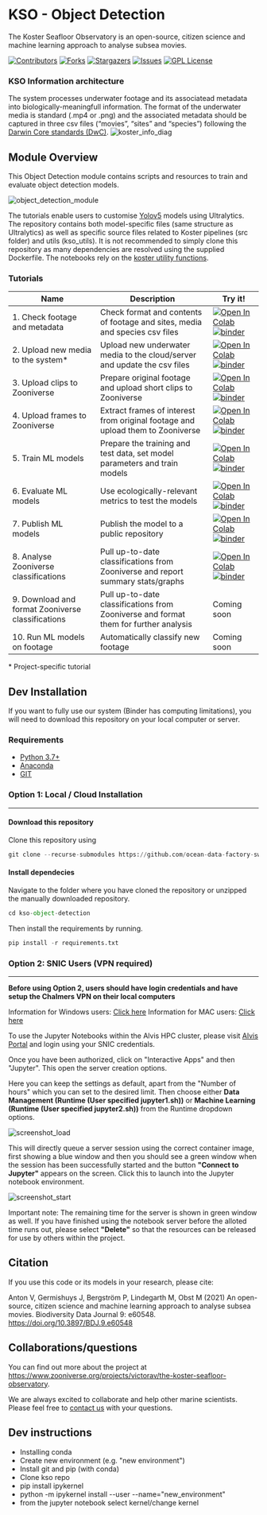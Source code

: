 # KSO - Object Detection

The Koster Seafloor Observatory is an open-source, citizen science and machine learning approach to analyse subsea movies.

<!-- PROJECT SHIELDS -->
<!--
*** I'm using markdown "reference style" links for readability.
*** Reference links are enclosed in brackets [ ] instead of parentheses ( ).
*** See the bottom of this document for the declaration of the reference variables
*** for contributors-url, forks-url, etc. This is an optional, concise syntax you may use.
*** https://www.markdownguide.org/basic-syntax/#reference-style-links
-->
[![Contributors][contributors-shield]][contributors-url]
[![Forks][forks-shield]][forks-url]
[![Stargazers][stars-shield]][stars-url]
[![Issues][issues-shield]][issues-url]
[![GPL License][license-shield]][license-url]

### KSO Information architecture
The system processes underwater footage and its associatead metadata into biologically-meaningfull information. The format of the underwater media is standard (.mp4 or .png) and the associated metadata should be captured in three csv files (“movies”, “sites” and “species”) following  the [Darwin Core standards (DwC)](https://dwc.tdwg.org/simple/). 
![koster_info_diag][high-level-overview]

## Module Overview
This Object Detection module contains scripts and resources to train and evaluate object detection models.

![object_detection_module][object_detection_module]

The tutorials enable users to customise [Yolov5][YoloV5] models using Ultralytics. The repository contains both model-specific files (same structure as Ultralytics) as well as specific source files related to Koster pipelines (src folder) and utils (kso_utils). It is not recommended to simply clone this repository as many dependencies are resolved using the supplied Dockerfile. The notebooks rely on the [koster utility functions][koster_utils_repo].

### Tutorials
| Name                                              | Description                                                                                 | Try it!  | 
| ------------------------------------------------- | ------------------------------------------------------------------------------------------- | --------|
| 1. Check footage and metadata                     | Check format and contents of footage and sites, media and species csv files                 | [![Open In Colab][colablogo]][colab_tut_1] [![binder][binderlogo]][binder_tut_1] | 
| 2. Upload new media to the system*                | Upload new underwater media to the cloud/server and update the csv files                    | [![Open In Colab][colablogo]][colab_tut_2] [![binder][binderlogo]][binder_tut_2] | 
| 3. Upload clips to Zooniverse                     | Prepare original footage and upload short clips to Zooniverse                               | [![Open In Colab][colablogo]][colab_tut_3] [![binder][binderlogo]][binder_tut_3] |
| 4. Upload frames to Zooniverse                    | Extract frames of interest from original footage and upload them to Zooniverse              | [![Open In Colab][colablogo]][colab_tut_4] [![binder][binderlogo]][binder_tut_4] |
| 5. Train ML models                                | Prepare the training and test data, set model parameters and train models                   | [![Open In Colab][colablogo]][colab_tut_5] [![binder][binderlogo]][binder_tut_5] | 
| 6. Evaluate ML models                            | Use ecologically-relevant metrics to test the models                                        | [![Open In Colab][colablogo]][colab_tut_6] [![binder][binderlogo]][binder_tut_6]   |
| 7. Publish ML models                               | Publish the model to a public repository                                                   | [![Open In Colab][colablogo]][colab_tut_7] [![binder][binderlogo]][binder_tut_7]  | 
| 8. Analyse Zooniverse classifications             | Pull up-to-date classifications from Zooniverse and report summary stats/graphs             | [![Open In Colab][colablogo]][colab_tut_8] [![binder][binderlogo]][binder_tut_8] |
| 9. Download and format Zooniverse classifications | Pull up-to-date classifications from Zooniverse and format them for further analysis        | Coming soon  | 
| 10. Run ML models on footage                      | Automatically classify new footage                                                          | Coming soon  |

  
\* Project-specific tutorial

## Dev Installation
If you want to fully use our system (Binder has computing limitations), you will need to download this repository on your local computer or server.

### Requirements
* [Python 3.7+](https://www.python.org/)
* [Anaconda](https://docs.anaconda.com/anaconda/install/index.html)
* [GIT](https://git-scm.com/downloads)

### Option 1: Local / Cloud Installation
-----------------
#### Download this repository
Clone this repository using
```python
git clone --recurse-submodules https://github.com/ocean-data-factory-sweden/kso-object-detection.git
``` 

#### Install dependecies
Navigate to the folder where you have cloned the repository or unzipped the manually downloaded repository. 
```python
cd kso-object-detection
```

Then install the requirements by running.
```python
pip install -r requirements.txt
```
### Option 2: SNIC Users (VPN required)

-----------------

**Before using Option 2, users should have login credentials and have setup the Chalmers VPN on their local computers**

Information for Windows users: [Click here](https://it.portal.chalmers.se/itportal/NonCDAWindows/VPN)
Information for MAC users: [Click here](https://it.portal.chalmers.se/itportal/NonCDAMac/VPN)

To use the Jupyter Notebooks within the Alvis HPC cluster, please visit [Alvis Portal](https://portal.c3se.chalmers.se) and login using your SNIC credentials. 

Once you have been authorized, click on "Interactive Apps" and then "Jupyter". This open the server creation options. 

Here you can keep the settings as default, apart from the "Number of hours" which you can set to the desired limit. Then choose either **Data Management (Runtime (User specified jupyter1.sh))** or **Machine Learning (Runtime (User specified jupyter2.sh))** from the Runtime dropdown options.

![screenshot_load][screenshot_loading]

This will directly queue a server session using the correct container image, first showing a blue window and then you should see a green window when the session has been successfully started and the button **"Connect to Jupyter"** appears on the screen. Click this to launch into the Jupyter notebook environment. 


![screenshot_start][screenshot_started]

Important note: The remaining time for the server is shown in green window as well. If you have finished using the notebook server before the alloted time runs out, please select **"Delete"** so that the resources can be released for use by others within the project. 


## Citation

If you use this code or its models in your research, please cite:

Anton V, Germishuys J, Bergström P, Lindegarth M, Obst M (2021) An open-source, citizen science and machine learning approach to analyse subsea movies. Biodiversity Data Journal 9: e60548. https://doi.org/10.3897/BDJ.9.e60548

## Collaborations/questions
You can find out more about the project at https://www.zooniverse.org/projects/victorav/the-koster-seafloor-observatory.

We are always excited to collaborate and help other marine scientists. Please feel free to [contact us](matthias.obst@marine.gu.se) with your questions.

## Dev instructions

- Installing conda 
- Create new environment (e.g. "new environment")
- Install git and pip (with conda)
- Clone kso repo
- pip install ipykernel
- python -m ipykernel install --user --name="new_environment"
- from the jupyter notebook select kernel/change kernel


<!-- MARKDOWN LINKS & IMAGES -->
<!-- https://www.markdownguide.org/basic-syntax/#reference-style-links -->
[contributors-shield]: https://img.shields.io/github/contributors/ocean-data-factory-sweden/kso-object-detection.svg?style=for-the-badge
[contributors-url]: https://https://github.com/ocean-data-factory-sweden/kso-object-detection/graphs/contributors
[forks-shield]: https://img.shields.io/github/forks/ocean-data-factory-sweden/kso-object-detection.svg?style=for-the-badge
[forks-url]: https://github.com/ocean-data-factory-sweden/kso-object-detection/network/members
[stars-shield]: https://img.shields.io/github/stars/ocean-data-factory-sweden/kso-object-detection.svg?style=for-the-badge
[stars-url]: https://github.com/ocean-data-factory-sweden/kso-object-detection/stargazers
[issues-shield]: https://img.shields.io/github/issues/ocean-data-factory-sweden/kso-object-detection.svg?style=for-the-badge
[issues-url]: https://github.com/ocean-data-factory-sweden/kso-object-detection/issues
[license-shield]: https://img.shields.io/github/license/ocean-data-factory-sweden/kso-object-detection.svg?style=for-the-badge
[license-url]: https://github.com/ocean-data-factory-sweden/kso-object-detection/blob/main/LICENSE.txt
[high-level-overview]: https://github.com/ocean-data-factory-sweden/kso-data-management/blob/main/images/high-level-overview-2.png?raw=true "Overview of the three main modules and the components of the Koster Seafloor Observatory"
[Data_management_module]: https://github.com/ocean-data-factory-sweden/kso-data-management/blob/main/images/Koster_data_management_module.png?raw=true
[object_detection_module]: https://github.com/ocean-data-factory-sweden/kso-data-management/blob/main/images/Koster_object_detection_module.png?raw=true
[koster_utils_repo]: https://github.com/ocean-data-factory-sweden/kso_utils
[colablogo]: https://colab.research.google.com/assets/colab-badge.svg
[binderlogo]: https://mybinder.org/badge_logo.svg
[colab_tut_1]: https://colab.research.google.com/github/ocean-data-factory-sweden/kso-data-management/blob/main/tutorials/01_Check_and_update_csv_files.ipynb
[binder_tut_1]: https://mybinder.org/v2/gh/ocean-data-factory-sweden/kso-data-management/main
[colab_tut_2]: https://colab.research.google.com/github/ocean-data-factory-sweden/kso-data-management/blob/main/tutorials/02_Upload_new_footage.ipynb
[binder_tut_2]: https://mybinder.org/v2/gh/ocean-data-factory-sweden/kso-data-management/main
[colab_tut_3]: https://colab.research.google.com/github/ocean-data-factory-sweden/kso-data-management/blob/main/tutorials/03_Upload_clips_to_Zooniverse.ipynb
[binder_tut_3]: https://mybinder.org/v2/gh/ocean-data-factory-sweden/kso-data-management/main
[colab_tut_4]: https://colab.research.google.com/github/ocean-data-factory-sweden/kso-data-management/blob/main/tutorials/04_Upload_frames_to_Zooniverse.ipynb
[binder_tut_4]: https://mybinder.org/v2/gh/ocean-data-factory-sweden/kso-data-management/main
[colab_tut_5]: https://colab.research.google.com/github/ocean-data-factory-sweden/kso-object-detection/blob/master/tutorials/05_Train_YOLO_models.ipynb
[binder_tut_5]: https://mybinder.org/v2/gh/ocean-data-factory-sweden/kso-data-management/main
[colab_tut_6]: https://colab.research.google.com/github/ocean-data-factory-sweden/kso-object-detection/blob/master/tutorials/06_Evaluate_ML_Models.ipynb
[binder_tut_6]: https://mybinder.org/v2/gh/ocean-data-factory-sweden/kso-data-management/main
[colab_tut_7]: https://colab.research.google.com/github/ocean-data-factory-sweden/kso-object-detection/blob/master/tutorials/07_Transfer_ML_Models.ipynb
[binder_tut_7]: https://mybinder.org/v2/gh/ocean-data-factory-sweden/kso-data-management/main
[colab_tut_8]: https://colab.research.google.com/github/ocean-data-factory-sweden/kso-data-management/blob/main/tutorials/08_Analyse_Aggregate_Zooniverse_Annotations.ipynb
[binder_tut_8]: https://mybinder.org/v2/gh/ocean-data-factory-sweden/kso-data-management/main
[colab_tut_11]: https://colab.research.google.com/github/ocean-data-factory-sweden/kso-data-management/blob/main/tutorials/11_Concatenate_videos_from_AWS.ipynb
[binder_tut_11]: https://mybinder.org/v2/gh/ocean-data-factory-sweden/kso-data-management/main
[colab_tut_12]: https://colab.research.google.com/github/ocean-data-factory-sweden/kso-data-management/blob/main/tutorials/12_Display_movies_available_on_the_server.ipynb
[binder_tut_12]: https://mybinder.org/v2/gh/ocean-data-factory-sweden/kso-data-management/main
[objdecmodule]: https://github.com/ocean-data-factory-sweden/kso-object-detection
[YoloV5]: https://github.com/ultralytics/yolov5
[OBIS-site]: https://www.gbif.org/network/2b7c7b4f-4d4f-40d3-94de-c28b6fa054a6
[Koster_info_diagram]: https://github.com/ocean-data-factory-sweden/kso-data-management/blob/main/images/Koster_information_flow.png?raw=true "Information architecture of the Koster Seafloor Observatory"
[screenshot_loading]: https://github.com/ocean-data-factory-sweden/kso-data-management/blob/main/images/screenshot_loading.png?raw=true
[screenshot_started]: https://github.com/ocean-data-factory-sweden/kso-data-management/blob/main/images/screenshot_started.png?raw=true
